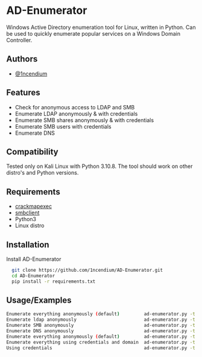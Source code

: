 
# AD-Enumerator

Windows Active Directory enumeration tool for Linux, written in Python. Can be used to quickly enumerate popular services on a Windows Domain Controller.

## Authors

- [@1ncendium](https://github.com/1ncendium)



## Features

- Check for anonymous access to LDAP and SMB
- Enumerate LDAP anonymously & with credentials
- Enumerate SMB shares anonymously & with credentials
- Enumerate SMB users with credentials
- Enumerate DNS


## Compatibility

Tested only on Kali Linux with Python 3.10.8. The tool should work on other distro's and Python versions.



## Requirements

- [crackmapexec](https://www.kali.org/tools/crackmapexec/)
- [smbclient](https://www.samba.org/samba/docs/current/man-html/smbclient.1.html)
- Python3
- Linux distro




## Installation

Install AD-Enumerator

```bash
  git clone https://github.com/1ncendium/AD-Enumerator.git
  cd AD-Enumerator
  pip install -r requirements.txt
```
    
## Usage/Examples

```bash
Enumerate everything anonymously (default)         ad-enumerator.py -t 10.10.10.10
Enumerate ldap anonymously                         ad-enumerator.py -t 10.10.10.10 -L
Enumerate SMB anonymously                          ad-enumerator.py -t 10.10.10.10 -S
Enumerate DNS anonymously                          ad-enumerator.py -t 10.10.10.10 -D -d <domain>
Enumerate everything anonymously (default)         ad-enumerator.py -t 10.10.10.10 -A
Enumerate everything using credentials and domain  ad-enumerator.py -t 10.10.10.10 -A -U <username> -p <password> -d <domain>
Using credentials                                  ad-enumerator.py -t 10.10.10.10 -<protocol> -u <username> -p <password>
```

